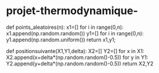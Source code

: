 # projet-thermodynamique-
def points_aleatoires(n):
    x1=[]
    for i in range(0,n):
        x1.append(np.random.random())
    y1=[]
    for i in range(0,n):
        y1.append(np.random.uniform())
    return x1,y1;

def positionsuivante(X1,Y1,delta):
    X2=[]
    Y2=[]
    for x in X1:
        X2.append(x+delta*(np.random.random()-0.5))
    for y in Y1:
        Y2.append(y+delta*(np.random.random()-0.5))
    return X2,Y2
